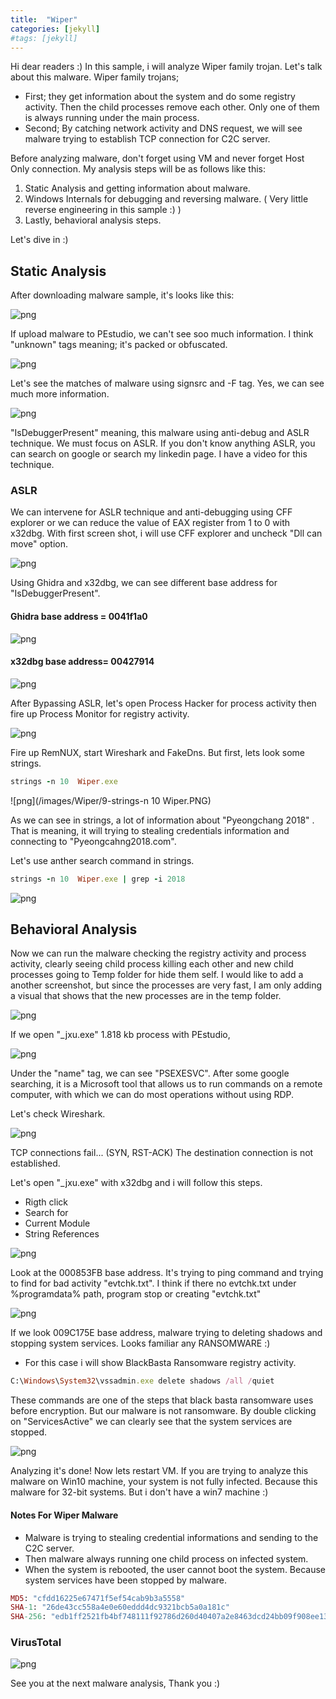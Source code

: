 ```yaml
---
title:  "Wiper"
categories: [jekyll]
#tags: [jekyll]
---
```

Hi dear readers :)
In this sample, i will analyze Wiper family trojan. Let's talk about this malware. Wiper family trojans; 
- First; they get information about the system and do some registry activity. Then the child processes remove each other. Only one of them is always running under the main process.
- Second; By catching network activity and DNS request, we will see malware trying to establish TCP connection for C2C server.

Before analyzing malware, don't forget using VM and never forget Host Only connection.
My analysis steps will be as follows like this:

1. Static Analysis and getting information about malware.
2. Windows Internals for debugging and reversing malware. ( Very little reverse engineering in this sample :) )
3. Lastly, behavioral analysis steps.

Let's dive in :)

## Static Analysis

After downloading malware sample, it's looks like this:

![png](/images/Wiper/1.PNG)

If upload malware to PEstudio, we can't see soo much information. I think "unknown" tags meaning; it's packed or obfuscated. 

![png](/images/Wiper/2.PNG)

Let's see the matches of malware using signsrc and -F tag. Yes, we can see much more information.

![png](/images/Wiper/3.png)

"IsDebuggerPresent" meaning, this malware using anti-debug and ASLR technique. We must focus on ASLR. If you don't know anything ASLR, you can search on google or search my linkedin page. I have a video for this technique.

### ASLR 

We can intervene for ASLR technique and anti-debugging using CFF explorer or we can reduce the value of EAX register from 1 to 0 with x32dbg. With first screen shot, i will use CFF explorer and uncheck "Dll can move" option.

![png](/images/Wiper/4.png)

Using Ghidra and x32dbg, we can see different base address for "IsDebuggerPresent".

#### Ghidra base address = 0041f1a0
![png](/images/Wiper/5.PNG)

#### x32dbg base address= 00427914
![png](/images/Wiper/6.PNG)

After Bypassing ASLR, let's open Process Hacker for process activity then fire up Process Monitor for registry activity.

![png](/images/Wiper/7.PNG)

Fire up RemNUX, start Wireshark and FakeDns. But first, lets look some strings.

```ruby
strings -n 10  Wiper.exe
```

![png](/images/Wiper/9-strings-n 10 Wiper.PNG)

As we can see in strings, a lot of information about "Pyeongchang 2018" . That is meaning, it will trying to stealing credentials information and connecting to "Pyeongcahng2018.com".

Let's use anther search command in strings. 

```ruby
strings -n 10  Wiper.exe | grep -i 2018
```
![png](/images/Wiper/10.PNG)

## Behavioral Analysis

Now we can run the malware checking the registry activity and process activity, clearly seeing child process killing each other and new child processes going to Temp folder for hide them self. I would like to add a another screenshot, but since the processes are very fast, I am only adding a visual that shows that the new processes are in the temp folder.

![png](/images/Wiper/12.PNG)

If we open "_jxu.exe" 1.818 kb process with PEstudio,

![png](/images/Wiper/13.PNG)

Under the "name" tag, we can see "PSEXESVC". After some google searching, it is a Microsoft tool that allows us to run commands on a remote computer, with which we can do most operations without using RDP.


Let's check Wireshark.

![png](/images/Wiper/14.PNG)

TCP connections fail... (SYN, RST-ACK) The destination connection is not established.

Let's open "_jxu.exe" with x32dbg and i will follow this steps.
- Rigth click
- Search for
- Current Module
- String References

![png](/images/Wiper/15.PNG)

Look at the 000853FB base address. It's trying to ping command and trying to find for bad activity "evtchk.txt". I think if there no evtchk.txt under %programdata% path, program stop or creating "evtchk.txt"

![png](/images/Wiper/16.PNG)

If we look 009C175E base address, malware trying to deleting shadows and stopping system services. Looks familiar any RANSOMWARE :) 

- For this case i will show BlackBasta Ransomware registry activity.

```ruby
C:\Windows\System32\vssadmin.exe delete shadows /all /quiet
```
These commands are one of the steps that black basta ransomware uses before encryption. But our malware is not ransomware. By double clicking on "ServicesActive" we can clearly see that the system services are stopped.

![png](/images/Wiper/17.png)

Analyzing it's done! Now lets restart VM. If you are trying to analyze this malware on Win10 machine, your system is not fully infected. Because this malware for 32-bit systems. But i don't have a win7 machine :)

#### Notes For Wiper Malware

- Malware is trying to stealing credential informations and sending to the C2C server.
- Then malware always running one child process on infected system.
- When the system is rebooted, the user cannot boot the system. Because system services have been stopped by malware.

```ruby
MD5: "cfdd16225e67471f5ef54cab9b3a5558"
SHA-1: "26de43cc558a4e0e60eddd4dc9321bcb5a0a181c"
SHA-256: "edb1ff2521fb4bf748111f92786d260d40407a2e8463dcd24bb09f908ee13eb9"
```
### VirusTotal

![png](/images/Wiper/vt.png)

See you at the next malware analysis, 
Thank you :)